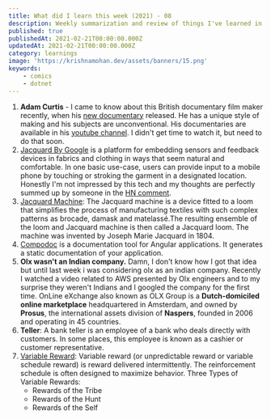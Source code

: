 ```yaml
---
title: What did I learn this week (2021) - 08
description: Weekly summarization and review of things I've learned in the third week of February 2021 
published: true
publishedAt: 2021-02-21T00:00:00.000Z
updatedAt: 2021-02-21T00:00:00.000Z
category: learnings
image: 'https://krishnamohan.dev/assets/banners/15.png'
keywords: 
    - comics
    - dotnet
---
```


1. **Adam Curtis** - I came to know about this British documentary film maker recently, when his [new documentary](https://en.wikipedia.org/wiki/Can%27t_Get_You_Out_of_My_Head_(TV_series)) released. He has a unique style of making and his subjects are unconventional. His documentaries are available in his [youtube channel](https://www.youtube.com/c/AdamCurtisDocumentary). I didn't get time to watch it, but need to do that soon.
2. [Jacquard By Google](https://atap.google.com/jacquard/) is a platform for embedding sensors and feedback devices in fabrics and clothing in ways that seem natural and comfortable.  In one basic use-case, users can provide input to a mobile phone by touching or stroking the garment in a designated location. Honestly I'm not impressed by this tech and my thoughts are perfectly summed up by someone in the [HN comment](https://news.ycombinator.com/item?id=26162710).
3. [Jacquard Machine](https://en.wikipedia.org/wiki/Jacquard_machine): The Jacquard machine is a device fitted to a loom that simplifies the process of manufacturing textiles with such complex patterns as brocade, damask and matelassé.The resulting ensemble of the loom and Jacquard machine is then called a Jacquard loom. The machine was invented by Joseph Marie Jacquard in 1804.
4. [Compodoc](https://compodoc.app/) is a documentation tool for Angular applications. It generates a static documentation of your application.
5. **Olx wasn't an Indian company.** Damn, I don't know how I got that idea but until last week i was considering olx as an indian company. Recently I watched a video related to AWS presented by Olx engineers and to my surprise they weren't Indians and I googled the company for the first time. OnLine eXchange also known as OLX Group is a **Dutch-domiciled online marketplace** headquartered in Amsterdam, and owned by **Prosus**, the international assets division of **Naspers**, founded in 2006 and operating in 45 countries.
6. **Teller**: A bank teller is an employee of a bank who deals directly with customers. In some places, this employee is known as a cashier or customer representative. 
7. [Variable Reward](https://designli.co/blog/a-deep-dive-on-variable-rewards-and-how-to-use-them/): Variable reward (or unpredictable reward or variable schedule reward) is reward delivered intermittently. The reinforcement schedule is often designed to maximize behavior. Three Types of Variable Rewards:
    - Rewards of the Tribe
    - Rewards of the Hunt
    - Rewards of the Self